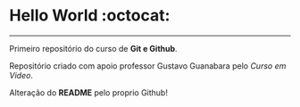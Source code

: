# Hello World :octocat:
***
 Primeiro repositório do curso de **Git e Github**.

 Repositório criado com apoio professor Gustavo Guanabara pelo *Curso em  Video*.
 
 Alteração do **README** pelo proprio Github!
